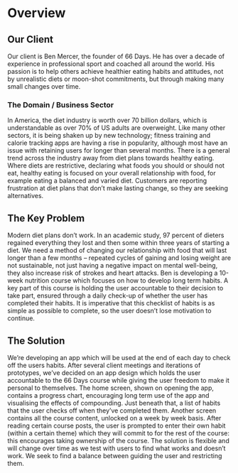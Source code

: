 # Overview
## Our Client
Our client is Ben Mercer, the founder of 66 Days. He has over a decade of experience in professional sport and coached all around the world. His passion is to help others achieve healthier eating habits and attitudes, not by unrealistic diets or moon-shot commitments, but through making many small changes over time. 
### The Domain / Business Sector
In America, the diet industry is worth over 70 billion dollars, which is understandable as over 70% of US adults are overweight. Like many other sectors, it is being shaken up by new technology; fitness training and calorie tracking apps are having a rise in popularity, although most have an issue with retaining users for longer than several months.
There is a general trend across the industry away from diet plans towards healthy eating. Where diets are restrictive, declaring what foods you should or should not eat, healthy eating is focused on your overall relationship with food, for example eating a balanced and varied diet. Customers are reporting frustration at diet plans that don’t make lasting change, so they are seeking alternatives.

## The Key Problem
Modern diet plans don’t work. In an academic study, 97 percent of dieters regained everything they lost and then some within three years of starting a diet. We need a method of changing our relationship with food that will last longer than a few months – repeated cycles of gaining and losing weight are not sustainable, not just having a negative impact on mental well-being, they also increase risk of strokes and heart attacks.
Ben is developing a 10-week nutrition course which focuses on how to develop long term habits. A key part of this course is holding the user accountable to their decision to take part, ensured through a daily check-up of whether the user has completed their habits. It is imperative that this checklist of habits is as simple as possible to complete, so the user doesn’t lose motivation to continue.
## The Solution
We’re developing an app which will be used at the end of each day to check off the users habits. After several client meetings and iterations of prototypes, we’ve decided on an app design which holds the user accountable to the 66 Days course while giving the user freedom to make it personal to themselves.
The home screen, shown on opening the app, contains a progress chart, encouraging long term use of the app and visualising the effects of compounding. Just beneath that, a list of habits that the user checks off when they’ve completed them. Another screen contains all the course content, unlocked on a week by week basis. After reading certain course posts, the user is prompted to enter their own habit (within a certain theme) which they will commit to for the rest of the course: this encourages taking ownership of the course. The solution is flexible and will change over time as we test with users to find what works and doesn’t work. We seek to find a balance between guiding the user and restricting them. 

